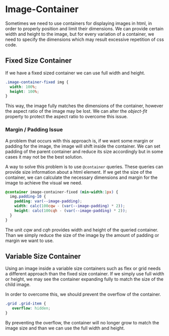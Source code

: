 # Image-Container

Sometimes we need to use containers for displaying images in html, in order to
properly position and limit their dimensions. We can provide certain width and
height to the image, but for every variation of a container, we need to specify
the dimensions which may result excessive repetition of css code.

## Fixed Size Container

If we have a fixed sized container we can use full width and height.

```css
.image-container-fixed img {
  width: 100%;
  height: 100%;
}
```

This way, the image fully matches the dimensions of the container, however the
aspect ratio of the image may be lost. We can alter the _object-fit_ property
to protect the aspect ratio to overcome this issue.

### Margin / Padding Issue

A problem that occurs with this approach is, if we want some margin or padding
for the image, the image will shift inside the container. We can set padding of
the parent container and reduce its size accordingly but in some cases it may
not be the best solution.

A way to solve this problem is to use ```@container``` queries. These queries
can provide size information about a html element. If we get the size of the
container, we can calculate the necessary dimensions and margin for the image
to achieve the visual we need.

```css
@container image-container-fixed (min-width:1px) {
  img.padding-10 {
    padding: var(--image-padding);
    width: calc(100cqw - (var(--image-padding) * 2));
    height: calc(100cqh - (var(--image-padding) * 2));
  }
}
```

The unit _cqw_ and _cqh_ provides width and height of the queried container.
Than we simply reduce the size of the image by the amount of padding or margin
we want to use.

## Variable Size Container

Using an image inside a variable size containers such as flex or grid needs a
different approach than the fixed size container. If we simply use full width
or height, we may see the container expanding fully to match the size of the
child image.

In order to overcome this, we should prevent the overflow of the container.

```css
.grid .grid-item {
   overflow: hidden;
}
```

By preventing the overflow, the container will no longer grow to match the
image size and than we can use the full width and height.
